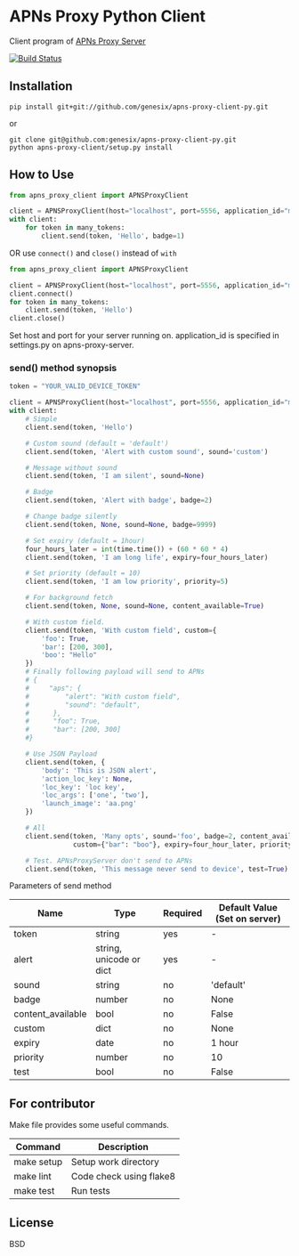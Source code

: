 # APNs Proxy Python Client

Client program of [APNs Proxy Server](https://github.com/genesix/apns-proxy-server)

[![Build Status](https://travis-ci.org/genesix/apns-proxy-client-py.png?branch=master)](https://travis-ci.org/genesix/apns-proxy-client-py)

## Installation

```
pip install git+git://github.com/genesix/apns-proxy-client-py.git
```

or

```
git clone git@github.com:genesix/apns-proxy-client-py.git
python apns-proxy-client/setup.py install
```

## How to Use

```python
from apns_proxy_client import APNSProxyClient

client = APNSProxyClient(host="localhost", port=5556, application_id="myapp")
with client:
    for token in many_tokens:
        client.send(token, 'Hello', badge=1)
```

OR use ```connect()``` and ```close()``` instead of ```with```

```python
from apns_proxy_client import APNSProxyClient

client = APNSProxyClient(host="localhost", port=5556, application_id="myapp")
client.connect()
for token in many_tokens:
    client.send(token, 'Hello')
client.close()
```

Set host and port for your server running on. application_id is specified in settings.py on apns-proxy-server.

### send() method synopsis

```python
token = "YOUR_VALID_DEVICE_TOKEN"

client = APNSProxyClient(host="localhost", port=5556, application_id="myapp")
with client:
    # Simple
    client.send(token, 'Hello')

    # Custom sound (default = 'default')
    client.send(token, 'Alert with custom sound', sound='custom')

    # Message without sound
    client.send(token, 'I am silent', sound=None)

    # Badge
    client.send(token, 'Alert with badge', badge=2)

    # Change badge silently
    client.send(token, None, sound=None, badge=9999)

    # Set expiry (default = 1hour)
    four_hours_later = int(time.time()) + (60 * 60 * 4)
    client.send(token, 'I am long life', expiry=four_hours_later)

    # Set priority (default = 10)
    client.send(token, 'I am low priority', priority=5)

    # For background fetch
    client.send(token, None, sound=None, content_available=True)

    # With custom field.
    client.send(token, 'With custom field', custom={
        'foo': True,
        'bar': [200, 300],
        'boo': "Hello"
    })
    # Finally following payload will send to APNs
    # {
    #     "aps": {
    #         "alert": "With custom field",
    #         "sound": "default",
    #      },
    #      "foo": True,
    #      "bar": [200, 300]
    #}

    # Use JSON Payload
    client.send(token, {
        'body': 'This is JSON alert',
        'action_loc_key': None,
        'loc_key': 'loc key',
        'loc_args': ['one', 'two'],
        'launch_image': 'aa.png'
    })

    # All
    client.send(token, 'Many opts', sound='foo', badge=2, content_available=True,
                custom={"bar": "boo"}, expiry=four_hour_later, priority=5)

    # Test. APNsProxyServer don't send to APNs
    client.send(token, 'This message never send to device', test=True)
```

Parameters of send method

Name | Type | Required | Default Value (Set on server)
--- | --- | --- | ---
token | string | yes | -
alert | string, unicode or dict | yes | -
sound | string | no | 'default'
badge | number | no | None
content_available | bool | no | False
custom | dict | no | None
expiry | date | no | 1 hour
priority | number | no | 10
test | bool | no | False

## For contributor

Make file provides some useful commands.

Command | Description
--- | ---
make setup | Setup work directory
make lint | Code check using flake8
make test | Run tests

## License

BSD

